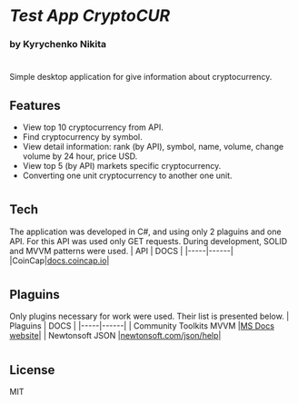 # _Test App CryptoCUR_
### by Kyrychenko Nikita
#

Simple desktop application for give information about cryptocurrency.
## Features
- View top 10 cryptocurrency from API.
- Find cryptocurrency by symbol.
- View detail information: rank (by API), symbol, name, volume, change volume by 24 hour, price USD.
- View top 5 (by API) markets specific cryptocurrency.
- Converting one unit cryptocurrency to another one unit.

#
## Tech
The application was developed in C#, and using only 2 plaguins and one API.
For this API was used only GET requests.
During development, SOLID and MVVM patterns were used.
| API | DOCS |
|-----|------|
|CoinCap|[docs.coincap.io][RAc]|

#
## Plaguins
Only plugins necessary for work were used. Their list is presented below.
| Plaguins | DOCS |
|-----|------|
| Community Toolkits MVVM |[MS Docs website][RPctmvvm]|
| Newtonsoft JSON |[newtonsoft.com/json/help][RPnsjson]|

#
## License
MIT

[RAc]: <https://docs.coincap.io/>
[RPctmvvm]: <https://learn.microsoft.com/en-us/dotnet/communitytoolkit/mvvm/>
[RPnsjson]: <https://www.newtonsoft.com/json/help/html/Introduction.htm>